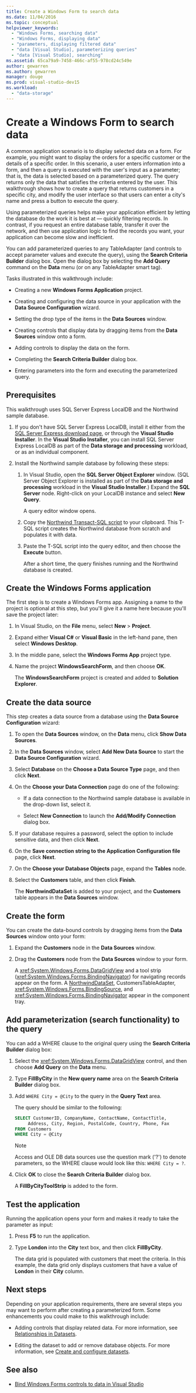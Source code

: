 ```yaml
---
title: Create a Windows Form to search data
ms.date: 11/04/2016
ms.topic: conceptual
helpviewer_keywords:
  - "Windows Forms, searching data"
  - "Windows Forms, displaying data"
  - "parameters, displaying filtered data"
  - "data [Visual Studio], parameterizing queries"
  - "data [Visual Studio], searching"
ms.assetid: 65ca79a9-7458-466c-af55-978cd24c549e
author: gewarren
ms.author: gewarren
manager: douge
ms.prod: visual-studio-dev15
ms.workload:
  - "data-storage"
---
```

# Create a Windows Form to search data

A common application scenario is to display selected data on a form. For example, you might want to display the orders for a specific customer or the details of a specific order. In this scenario, a user enters information into a form, and then a query is executed with the user's input as a parameter; that is, the data is selected based on a parameterized query. The query returns only the data that satisfies the criteria entered by the user. This walkthrough shows how to create a query that returns customers in a specific city, and modify the user interface so that users can enter a city's name and press a button to execute the query.

Using parameterized queries helps make your application efficient by letting the database do the work it is best at — quickly filtering records. In contrast, if you request an entire database table, transfer it over the network, and then use application logic to find the records you want, your application can become slow and inefficient.

You can add parameterized queries to any TableAdapter (and controls to accept parameter values and execute the query), using the **Search Criteria Builder** dialog box. Open the dialog box by selecting the **Add Query** command on the **Data** menu (or on any TableAdapter smart tag).

Tasks illustrated in this walkthrough include:

-   Creating a new **Windows Forms Application** project.

-   Creating and configuring the data source in your application with the **Data Source Configuration** wizard.

-   Setting the drop type of the items in the **Data Sources** window.

-   Creating controls that display data by dragging items from the **Data Sources** window onto a form.

-   Adding controls to display the data on the form.

-   Completing the **Search Criteria Builder** dialog box.

-   Entering parameters into the form and executing the parameterized query.

## Prerequisites

This walkthrough uses SQL Server Express LocalDB and the Northwind sample database.

1.  If you don't have SQL Server Express LocalDB, install it either from the [SQL Server Express download page](https://www.microsoft.com/sql-server/sql-server-editions-express), or through the **Visual Studio Installer**. In the **Visual Studio Installer**, you can install SQL Server Express LocalDB as part of the **Data storage and processing** workload, or as an individual component.

2.  Install the Northwind sample database by following these steps:

    1. In Visual Studio, open the **SQL Server Object Explorer** window. (SQL Server Object Explorer is installed as part of the **Data storage and processing** workload in the **Visual Studio Installer**.) Expand the **SQL Server** node. Right-click on your LocalDB instance and select **New Query**.

       A query editor window opens.

    2. Copy the [Northwind Transact-SQL script](https://github.com/MicrosoftDocs/visualstudio-docs/blob/master/docs/data-tools/samples/northwind.sql?raw=true) to your clipboard. This T-SQL script creates the Northwind database from scratch and populates it with data.

    3. Paste the T-SQL script into the query editor, and then choose the **Execute** button.

       After a short time, the query finishes running and the Northwind database is created.

## Create the Windows Forms application

The first step is to create a Windows Forms app. Assigning a name to the project is optional at this step, but you'll give it a name here because you'll save the project later:

1. In Visual Studio, on the **File** menu, select **New** > **Project**.

2. Expand either **Visual C#** or **Visual Basic** in the left-hand pane, then select **Windows Desktop**.

3. In the middle pane, select the **Windows Forms App** project type.

4. Name the project **WindowsSearchForm**, and then choose **OK**.

     The **WindowsSearchForm** project is created and added to **Solution Explorer**.

## Create the data source

This step creates a data source from a database using the **Data Source Configuration** wizard:

1.  To open the **Data Sources** window, on the **Data** menu, click **Show Data Sources**.

2.  In the **Data Sources** window, select **Add New Data Source** to start the **Data Source Configuration** wizard.

3.  Select **Database** on the **Choose a Data Source Type** page, and then click **Next**.

4.  On the **Choose your Data Connection** page do one of the following:

    -   If a data connection to the Northwind sample database is available in the drop-down list, select it.

    -   Select **New Connection** to launch the **Add/Modify Connection** dialog box.

5.  If your database requires a password, select the option to include sensitive data, and then click **Next**.

6.  On the **Save connection string to the Application Configuration file** page, click **Next**.

7.  On the **Choose your Database Objects** page, expand the **Tables** node.

8.  Select the **Customers** table, and then click **Finish**.

     The **NorthwindDataSet** is added to your project, and the **Customers** table appears in the **Data Sources** window.

## Create the form

You can create the data-bound controls by dragging items from the **Data Sources** window onto your form:

1.  Expand the **Customers** node in the **Data Sources** window.

2.  Drag the **Customers** node from the **Data Sources** window to your form.

     A <xref:System.Windows.Forms.DataGridView> and a tool strip (<xref:System.Windows.Forms.BindingNavigator>) for navigating records appear on the form. A [NorthwindDataSet](../data-tools/dataset-tools-in-visual-studio.md), CustomersTableAdapter, <xref:System.Windows.Forms.BindingSource>, and <xref:System.Windows.Forms.BindingNavigator> appear in the component tray.

## Add parameterization (search functionality) to the query

You can add a WHERE clause to the original query using the **Search Criteria Builder** dialog box:

1.  Select the <xref:System.Windows.Forms.DataGridView> control, and then choose **Add Query** on the **Data** menu.

2.  Type **FillByCity** in the **New query name** area on the **Search Criteria Builder** dialog box.

3.  Add `WHERE City = @City` to the query in the **Query Text** area.

     The query should be similar to the following:

     ```sql
     SELECT CustomerID, CompanyName, ContactName, ContactTitle,
          Address, City, Region, PostalCode, Country, Phone, Fax
     FROM Customers
     WHERE City = @City
     ```

    > [!NOTE]
    > Access and OLE DB data sources use the question mark ('?') to denote parameters, so the WHERE clause would look like this: `WHERE City = ?`.

4.  Click **OK** to close the **Search Criteria Builder** dialog box.

     A **FillByCityToolStrip** is added to the form.

## Test the application

Running the application opens your form and makes it ready to take the parameter as input:

1.  Press **F5** to run the application.

2.  Type **London** into the **City** text box, and then click **FillByCity**.

     The data grid is populated with customers that meet the criteria. In this example, the data grid only displays customers that have a value of **London** in their **City** column.

## Next steps

Depending on your application requirements, there are several steps you may want to perform after creating a parameterized form. Some enhancements you could make to this walkthrough include:

-   Adding controls that display related data. For more information, see [Relationships in Datasets](relationships-in-datasets.md).

-   Editing the dataset to add or remove database objects. For more information, see [Create and configure datasets](../data-tools/create-and-configure-datasets-in-visual-studio.md).

## See also

- [Bind Windows Forms controls to data in Visual Studio](../data-tools/bind-windows-forms-controls-to-data-in-visual-studio.md)
